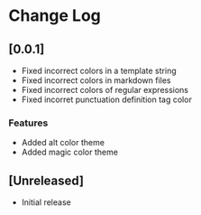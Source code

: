 # Change Log

## [0.0.1]

- Fixed incorrect colors in a template string
- Fixed incorrect colors in markdown files
- Fixed incorrect colors of regular expressions
- Fixed incorret punctuation definition tag color

### Features

- Added alt color theme
- Added magic color theme

## [Unreleased]

- Initial release
